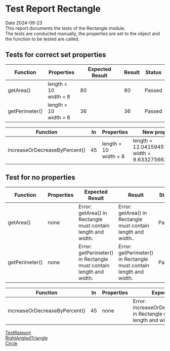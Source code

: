 # Test Report Rectangle
Date 2024-09-23  
This report documents the tests of the Rectangle module.  
The tests are conducted manually, the properties are set to the object and the function to be tested are called.  

## Tests for correct set properties

| Function | Properties | Expected Result | Result | Status |
|----------|------------|-----------------|--------|--------|
| getArea() | length = 10<br>width = 8 | 80 | 80 | Passed |
| getPerimeter() | length = 10<br>width = 8 | 36 | 36 | Passed |

| Function | In | Properties | New properties | Status |
|----------|----|------------|----------------|--------|
| increaseOrDecreaseByPercent() | 45 |  length = 10<br>width = 8 | length = 12.041594578792296<br>width = 9.633275663033837 | Passed |

## Test for no properties

| Function | Properties | Expected Result | Result | Status |
|----------|------------|-----------------|--------|--------|
| getArea() | none | Error: getArea() in Rectangle must contain length and width. | Error: getArea() in Rectangle must contain length and width.. | Passed |
| getPerimeter() | none | Error: getPerimeter() in Rectangle must contain length and width. | Error: getPerimeter() in Rectangle must contain length and width. | Passed |

| Function | In | Properties | Expected Result | Result | Status |
|----------|----|------------|-----------------|--------|--------|
| increaseOrDecreaseByPercent() | 45 | none | Error: increaseOrDecreaseByPercent() in Rectangle must contain length and width. | Error: increaseOrDecreaseByPercent() in Rectangle must contain length and width. | Passed |

[TestRapport](testrapport.md)  
[RightAngledTriangle](TestReportRightAngledTriangle.md)  
[Circle](TestReportCircle.md)
